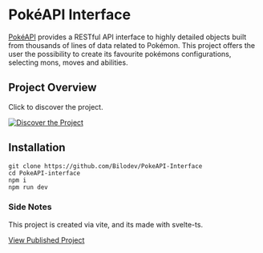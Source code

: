 # PokéAPI Interface

[PokéAPI](https://pokeapi.co/) provides a RESTful API interface to highly detailed objects built from thousands of lines of data related to Pokémon.
This project offers the user the possibility to create its favourite pokémons configurations, selecting mons, moves and abilities.

## Project Overview

Click to discover the project.

[![Discover the Project](https://img.icons8.com/external-tulpahn-outline-color-tulpahn/120/external-pokeball-augmented-reality-tulpahn-outline-color-tulpahn.png)](https://drive.google.com/file/d/13WTNdhgxqg5ifvAyNoGYDPBoVonuAp7H/view)

## Installation
```
git clone https://github.com/Bilodev/PokeAPI-Interface
cd PokeAPI-interface
npm i
npm run dev
```

### Side Notes
This project is created via vite, and its made with svelte-ts. 

[View Published Project](https://pokeinterface.netlify.app/)
